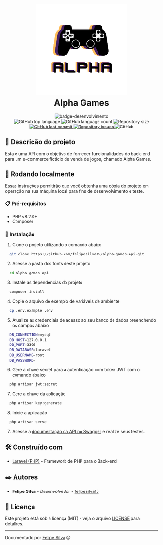 
<h1 align="center">
  <img alt="Alpha Games" width="300px" src="https://github.com/felipesilva15/alpha-games-app/blob/main/app/src/main/res/drawable/logo.png" />
  <br>
  Alpha Games
</h1>

<div align="center">
   <img src="http://img.shields.io/static/v1?label=STATUS&message=FINALIZADO&color=RED&style=for-the-badge" alt="badge-desenvolvimento"/>
</div>

<div align="center">
  <img alt="GitHub top language" src="https://img.shields.io/github/languages/top/felipesilva15/alpha-games-api.svg">
  <img alt="GitHub language count" src="https://img.shields.io/github/languages/count/felipesilva15/alpha-games-api.svg">
  <img alt="Repository size" src="https://img.shields.io/github/repo-size/felipesilva15/alpha-games-api.svg">
  <a href="https://github.com/felipesilva15/alpha-games-api/commits/main">
    <img alt="GitHub last commit" src="https://img.shields.io/github/last-commit/felipesilva15/alpha-games-api.svg">
  </a>
  <a href="https://github.com/felipesilva15/alpha-games-api/issues">
    <img alt="Repository issues" src="https://img.shields.io/github/issues/felipesilva15/alpha-games-api.svg">
  </a>
  <img alt="GitHub" src="https://img.shields.io/github/license/felipesilva15/alpha-games-api.svg">
</div>

## 📝 Descrição do projeto

Esta é uma API com o objetivo de fornecer funcionalidades do back-end para um e-commerce fictício de venda de jogos, chamado Alpha Games.

## 🚀 Rodando localmente

Essas instruções permitirão que você obtenha uma cópia do projeto em operação na sua máquina local para fins de desenvolvimento e teste.

### 📋 Pré-requisitos

* PHP v8.2.0+
* Composer

### 🔧 Instalação

1. Clone o projeto utilizando o comando abaixo

``` bash
  git clone https://github.com/felipesilva15/alpha-games-api.git
```

2. Acesse a pasta dos fonts deste projeto

```bash
  cd alpha-games-api
```

3. Instale as dependências do projeto

```bash
  composer install
```

4. Copie o arquivo de exemplo de variáveis de ambiente  

```bash
  cp .env.example .env
```

5. Atualize as credenciais de acesso ao seu banco de dados preenchendo os campos abaixo

```bash
  DB_CONNECTION=mysql
  DB_HOST=127.0.0.1
  DB_PORT=3306
  DB_DATABASE=laravel
  DB_USERNAME=root
  DB_PASSWORD=
```

6. Gere a chave secret para a autenticação com token JWT com o comando abaixo

```bash
  php artisan jwt:secret
```

7. Gere a chave da aplicação  

```bash
  php artisan key:generate
```

8. Inicie a aplicação

```bash
  php artisan serve
```

7. Acesse a [documentação da API no Swagger](http://localhost:8000/api/documentation) e realize seus testes.

## 🛠️ Construído com

* [Laravel (PHP)](https://laravel.com/) - Framework de PHP para o Back-end

## ✒️ Autores

* **Felipe Silva** - *Desenvolvedor* - [felipesilva15](https://github.com/felipesilva15)

## 📄 Licença

Este projeto está sob a licença (MIT) - veja o arquivo [LICENSE](https://github.com/felipesilva15/alpha-games-api/blob/main/LICENSE) para detalhes.

---
Documentado por [Felipe Silva](https://github.com/felipesilva15) 😊
